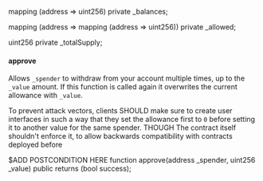 mapping (address => uint256) private _balances;

mapping (address => mapping (address => uint256)) private _allowed;

uint256 private _totalSupply;

#### approve

Allows `_spender` to withdraw from your account multiple times, up to the `_value` amount. If this function is called again it overwrites the current allowance with `_value`.

To prevent attack vectors, clients SHOULD make sure to create user interfaces in such a way that they set the allowance first to `0` before setting it to another value for the same spender.
THOUGH The contract itself shouldn't enforce it, to allow backwards compatibility with contracts deployed before

$ADD POSTCONDITION HERE
function approve(address _spender, uint256 _value) public returns (bool success);